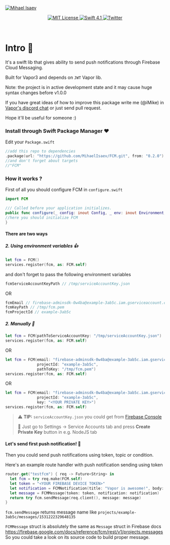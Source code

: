[![Mihael Isaev](https://user-images.githubusercontent.com/1272610/42512735-738605f4-8466-11e8-80ef-86394e852875.png)](http://mihaelisaev.com)

<p align="center">
    <a href="LICENSE">
        <img src="https://img.shields.io/badge/license-MIT-brightgreen.svg" alt="MIT License">
    </a>
    <a href="https://swift.org">
        <img src="https://img.shields.io/badge/swift-4.1-brightgreen.svg" alt="Swift 4.1">
    </a>
    <a href="https://twitter.com/VaporRussia">
        <img src="https://img.shields.io/badge/twitter-VaporRussia-5AA9E7.svg" alt="Twitter">
    </a>
</p>

<br>


# Intro 👏

It's a swift lib that gives ability to send push notifications through Firebase Cloud Messaging.

Built for Vapor3 and depends on `JWT` Vapor lib.

Note: the project is in active development state and it may cause huge syntax changes before v1.0.0

If you have great ideas of how to improve this package write me (@iMike) in [Vapor's discord chat](http://vapor.team) or just send pull request.

Hope it'll be useful for someone :)

### Install through Swift Package Manager ❤️

Edit your `Package.swift`

```swift
//add this repo to dependencies
.package(url: "https://github.com/MihaelIsaev/FCM.git", from: "0.2.0")
//and don't forget about targets
//"FCM"
```

### How it works ?

First of all you should configure FCM in `configure.swift`

```swift
import FCM

/// Called before your application initializes.
public func configure(_ config: inout Config, _ env: inout Environment, _ services: inout Services) throws {
//here you should initialize FCM
}
```

#### There are two ways

##### 2. Using environment variables 👍
```swift
let fcm = FCM()
services.register(fcm, as: FCM.self)
```
and don't forget to pass the following environment variables
```swift
fcmServiceAccountKeyPath // /tmp/serviceAccountKey.json
```
OR
```swift
fcmEmail // firebase-adminsdk-0w4ba@example-3ab5c.iam.gserviceaccount.com
fcmKeyPath // /tmp/fcm.pem
fcmProjectId // example-3ab5c
```

##### 2. Manually 🤖
```swift
let fcm = FCM(pathToServiceAccountKey: "/tmp/serviceAccountKey.json")
services.register(fcm, as: FCM.self)
```
OR
```swift
let fcm = FCM(email: "firebase-adminsdk-0w4ba@example-3ab5c.iam.gserviceaccount.com",
              projectId: "example-3ab5c",
              pathToKey: "/tmp/fcm.pem")
services.register(fcm, as: FCM.self)
```
OR
```swift
let fcm = FCM(email: "firebase-adminsdk-0w4ba@example-3ab5c.iam.gserviceaccount.com",
              projectId: "example-3ab5c",
              key: "<YOUR PRIVATE KEY>")
services.register(fcm, as: FCM.self)
```

> ⚠️ **TIP:** `serviceAccountKey.json` you could get from [Firebase Console](https://console.firebase.google.com)
>
> 🔑 Just go to Settings -> Service Accounts tab and press **Create Private Key** button in e.g. NodeJS tab

#### Let's send first push notification! 🚀

Then you could send push notifications using token, topic or condition.

Here's an example route handler with push notification sending using token

```swift
router.get("testfcm") { req -> Future<String> in
  let fcm = try req.make(FCM.self)
  let token = "<YOUR FIREBASE DEVICE TOKEN>"
  let notification = FCMNotification(title: "Vapor is awesome!", body: "Swift one love! ❤️")
  let message = FCMMessage(token: token, notification: notification)
  return try fcm.sendMessage(req.client(), message: message)
}
```

`fcm.sendMessage` returns message name like `projects/example-3ab5c/messages/1531222329648135`

`FCMMessage` struct is absolutely the same as `Message` struct in Firebase docs https://firebase.google.com/docs/reference/fcm/rest/v1/projects.messages
So you could take a look on its source code to build proper message.
